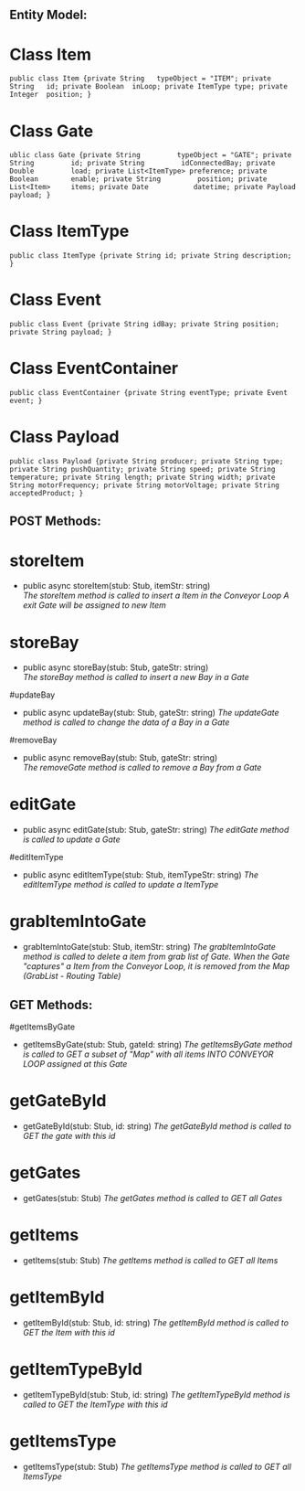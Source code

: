 
## Entity Model:

# Class Item
`public class Item {private String   typeObject = "ITEM";
                    private String   id;
                    private Boolean  inLoop;
                    private ItemType type;
                    private Integer  position;
                    }
`
# Class Gate
`ublic class Gate {private String         typeObject = "GATE";
                   private String         id;
                   private String         idConnectedBay;
                   private Double         load;
                   private List<ItemType> preference;
                   private Boolean        enable;
                   private String         position;
                   private List<Item>     items;
                   private Date           datetime;
                   private Payload        payload;
                   }
`
# Class ItemType
`public class ItemType {private String id;
                        private String description;
                        }
`
# Class Event
`public class Event {private String idBay;
                     private String position;
                     private String payload;
                     }
`
# Class EventContainer
`public class EventContainer {private String eventType;
                              private Event event;
                              }
`
# Class Payload
`public class Payload {private String producer;
                       private String type;
                       private String pushQuantity;
                       private String speed;
                       private String temperature;
                       private String length;
                       private String width;
                       private String motorFrequency;
                       private String motorVoltage;
                       private String acceptedProduct;
                       }
`
 
## POST Methods: 
# storeItem   
- public async storeItem(stub: Stub, itemStr: string)    
_The storeItem method is called to insert a Item in the Conveyor Loop 
A exit Gate will be assigned to new Item_    


# storeBay   
- public async storeBay(stub: Stub, gateStr: string)    
_The storeBay method is called to insert a new Bay in a Gate_


#updateBay    
- public async updateBay(stub: Stub, gateStr: string)
_The updateGate method is called to change the data of a Bay in a Gate_ 


#removeBay  
- public async removeBay(stub: Stub, gateStr: string)   
_The removeGate method is called to remove a Bay from a Gate_



# editGate    
- public async editGate(stub: Stub, gateStr: string)
_The editGate method is called to update a Gate_
 

#editItemType    
- public async editItemType(stub: Stub, itemTypeStr: string)
_The editItemType method is called to update a ItemType_  


# grabItemIntoGate   
- grabItemIntoGate(stub: Stub, itemStr: string)
_The grabItemIntoGate method is called to delete a item from grab list of Gate._ 
_When the Gate "captures" a Item from the Conveyor Loop, it is removed from the Map (GrabList - Routing Table)_  


## GET Methods: 

#getItemsByGate
- getItemsByGate(stub: Stub, gateId: string)
_The getItemsByGate method is called to GET a subset of "Map" with all items INTO CONVEYOR LOOP assigned at this Gate_  

# getGateById
- getGateById(stub: Stub, id: string)
_The getGateById method is called to GET the gate with this id_


# getGates  
- getGates(stub: Stub)
_The getGates method is called to GET all Gates_


# getItems
- getItems(stub: Stub)
_The getItems method is called to GET all Items_  


# getItemById
- getItemById(stub: Stub, id: string)
_The getItemById method is called to GET the Item with this id_  

# getItemTypeById
- getItemTypeById(stub: Stub, id: string)
_The getItemTypeById method is called to GET the ItemType with this id_ 

# getItemsType
- getItemsType(stub: Stub)
_The getItemsType method is called to GET all ItemsType_  













